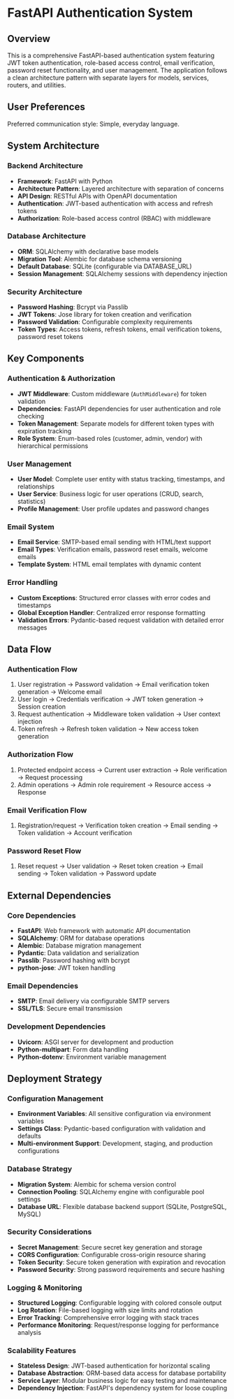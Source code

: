 # FastAPI Authentication System

## Overview

This is a comprehensive FastAPI-based authentication system featuring JWT token authentication, role-based access control, email verification, password reset functionality, and user management. The application follows a clean architecture pattern with separate layers for models, services, routers, and utilities.

## User Preferences

Preferred communication style: Simple, everyday language.

## System Architecture

### Backend Architecture
- **Framework**: FastAPI with Python
- **Architecture Pattern**: Layered architecture with separation of concerns
- **API Design**: RESTful APIs with OpenAPI documentation
- **Authentication**: JWT-based authentication with access and refresh tokens
- **Authorization**: Role-based access control (RBAC) with middleware

### Database Architecture
- **ORM**: SQLAlchemy with declarative base models
- **Migration Tool**: Alembic for database schema versioning
- **Default Database**: SQLite (configurable via DATABASE_URL)
- **Session Management**: SQLAlchemy sessions with dependency injection

### Security Architecture
- **Password Hashing**: Bcrypt via Passlib
- **JWT Tokens**: Jose library for token creation and verification
- **Password Validation**: Configurable complexity requirements
- **Token Types**: Access tokens, refresh tokens, email verification tokens, password reset tokens

## Key Components

### Authentication & Authorization
- **JWT Middleware**: Custom middleware (`AuthMiddleware`) for token validation
- **Dependencies**: FastAPI dependencies for user authentication and role checking
- **Token Management**: Separate models for different token types with expiration tracking
- **Role System**: Enum-based roles (customer, admin, vendor) with hierarchical permissions

### User Management
- **User Model**: Complete user entity with status tracking, timestamps, and relationships
- **User Service**: Business logic for user operations (CRUD, search, statistics)
- **Profile Management**: User profile updates and password changes

### Email System
- **Email Service**: SMTP-based email sending with HTML/text support
- **Email Types**: Verification emails, password reset emails, welcome emails
- **Template System**: HTML email templates with dynamic content

### Error Handling
- **Custom Exceptions**: Structured error classes with error codes and timestamps
- **Global Exception Handler**: Centralized error response formatting
- **Validation Errors**: Pydantic-based request validation with detailed error messages

## Data Flow

### Authentication Flow
1. User registration → Password validation → Email verification token generation → Welcome email
2. User login → Credentials verification → JWT token generation → Session creation
3. Request authentication → Middleware token validation → User context injection
4. Token refresh → Refresh token validation → New access token generation

### Authorization Flow
1. Protected endpoint access → Current user extraction → Role verification → Request processing
2. Admin operations → Admin role requirement → Resource access → Response

### Email Verification Flow
1. Registration/request → Verification token creation → Email sending → Token validation → Account verification

### Password Reset Flow
1. Reset request → User validation → Reset token creation → Email sending → Token validation → Password update

## External Dependencies

### Core Dependencies
- **FastAPI**: Web framework with automatic API documentation
- **SQLAlchemy**: ORM for database operations
- **Alembic**: Database migration management
- **Pydantic**: Data validation and serialization
- **Passlib**: Password hashing with bcrypt
- **python-jose**: JWT token handling

### Email Dependencies
- **SMTP**: Email delivery via configurable SMTP servers
- **SSL/TLS**: Secure email transmission

### Development Dependencies
- **Uvicorn**: ASGI server for development and production
- **Python-multipart**: Form data handling
- **Python-dotenv**: Environment variable management

## Deployment Strategy

### Configuration Management
- **Environment Variables**: All sensitive configuration via environment variables
- **Settings Class**: Pydantic-based configuration with validation and defaults
- **Multi-environment Support**: Development, staging, and production configurations

### Database Strategy
- **Migration System**: Alembic for schema version control
- **Connection Pooling**: SQLAlchemy engine with configurable pool settings
- **Database URL**: Flexible database backend support (SQLite, PostgreSQL, MySQL)

### Security Considerations
- **Secret Management**: Secure secret key generation and storage
- **CORS Configuration**: Configurable cross-origin resource sharing
- **Token Security**: Secure token generation with expiration and revocation
- **Password Security**: Strong password requirements and secure hashing

### Logging & Monitoring
- **Structured Logging**: Configurable logging with colored console output
- **Log Rotation**: File-based logging with size limits and rotation
- **Error Tracking**: Comprehensive error logging with stack traces
- **Performance Monitoring**: Request/response logging for performance analysis

### Scalability Features
- **Stateless Design**: JWT-based authentication for horizontal scaling
- **Database Abstraction**: ORM-based data access for database portability
- **Service Layer**: Modular business logic for easy testing and maintenance
- **Dependency Injection**: FastAPI's dependency system for loose coupling